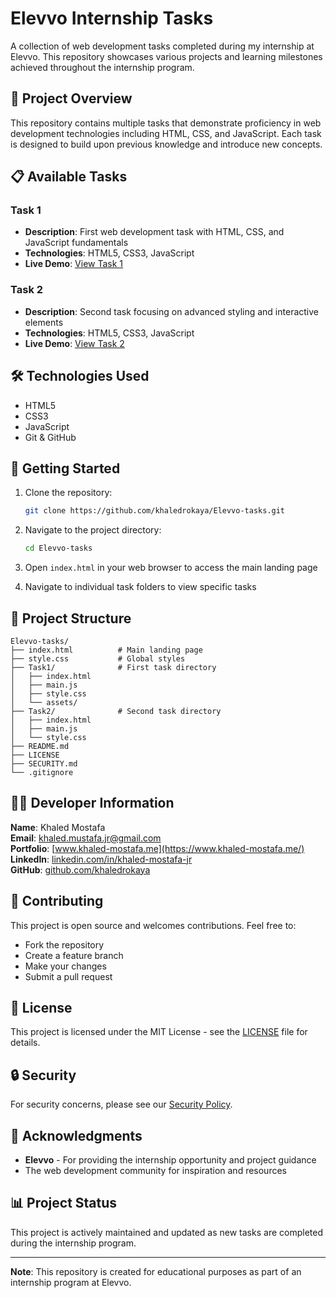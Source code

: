 # Elevvo Internship Tasks

A collection of web development tasks completed during my internship at Elevvo. This repository showcases various projects and learning milestones achieved throughout the internship program.

## 🚀 Project Overview

This repository contains multiple tasks that demonstrate proficiency in web development technologies including HTML, CSS, and JavaScript. Each task is designed to build upon previous knowledge and introduce new concepts.

## 📋 Available Tasks

### Task 1
- **Description**: First web development task with HTML, CSS, and JavaScript fundamentals
- **Technologies**: HTML5, CSS3, JavaScript
- **Live Demo**: [View Task 1](Task1/index.html)

### Task 2
- **Description**: Second task focusing on advanced styling and interactive elements
- **Technologies**: HTML5, CSS3, JavaScript
- **Live Demo**: [View Task 2](Task2/index.html)

## 🛠️ Technologies Used

- HTML5
- CSS3
- JavaScript
- Git & GitHub

## 🚀 Getting Started

1. Clone the repository:
   ```bash
   git clone https://github.com/khaledrokaya/Elevvo-tasks.git
   ```

2. Navigate to the project directory:
   ```bash
   cd Elevvo-tasks
   ```

3. Open `index.html` in your web browser to access the main landing page

4. Navigate to individual task folders to view specific tasks

## 📁 Project Structure

```
Elevvo-tasks/
├── index.html          # Main landing page
├── style.css           # Global styles
├── Task1/              # First task directory
│   ├── index.html
│   ├── main.js
│   ├── style.css
│   └── assets/
├── Task2/              # Second task directory
│   ├── index.html
│   ├── main.js
│   └── style.css
├── README.md
├── LICENSE
├── SECURITY.md
└── .gitignore
```

## 👨‍💻 Developer Information

**Name**: Khaled Mostafa  
**Email**: [khaled.mustafa.jr@gmail.com](mailto:khaled.mustafa.jr@gmail.com)  
**Portfolio**: [www.khaled-mostafa.me](https://www.khaled-mostafa.me/)  
**LinkedIn**: [linkedin.com/in/khaled-mostafa-jr](https://www.linkedin.com/in/khaled-mostafa-jr)  
**GitHub**: [github.com/khaledrokaya](https://github.com/khaledrokaya)

## 🤝 Contributing

This project is open source and welcomes contributions. Feel free to:

- Fork the repository
- Create a feature branch
- Make your changes
- Submit a pull request

## 📄 License

This project is licensed under the MIT License - see the [LICENSE](LICENSE) file for details.

## 🔒 Security

For security concerns, please see our [Security Policy](SECURITY.md).

## 🙏 Acknowledgments

- **Elevvo** - For providing the internship opportunity and project guidance
- The web development community for inspiration and resources

## 📊 Project Status

This project is actively maintained and updated as new tasks are completed during the internship program.

---

**Note**: This repository is created for educational purposes as part of an internship program at Elevvo.
